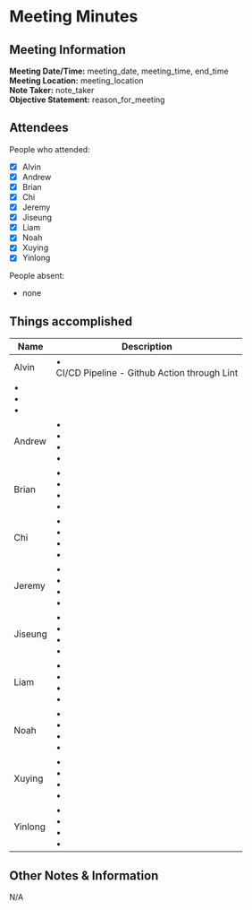 # Meeting Minutes
## Meeting Information
**Meeting Date/Time:** meeting_date, meeting_time, end_time   
**Meeting Location:** meeting_location   
**Note Taker:** note_taker  
**Objective Statement:** reason_for_meeting  

## Attendees
People who attended:
- [x] Alvin
- [x] Andrew
- [x] Brian
- [x] Chi
- [x] Jeremy
- [x] Jiseung
- [x] Liam
- [x] Noah
- [x] Xuying
- [x] Yinlong

People absent:
- none

## Things accomplished

| Name  | Description         |
|-------|---------------------|
| Alvin | • <br> CI/CD Pipeline - Github Action through Lint 
• <br>• <br>• |
| Andrew | • <br>• <br>• <br>• |
| Brian | • <br>• <br>• <br>• |
| Chi | • <br>• <br>• <br>• |
| Jeremy | • <br>• <br>• <br>• |
| Jiseung | • <br>• <br>• <br>• |
| Liam | • <br>• <br>• <br>• |
| Noah | • <br>• <br>• <br>• |
| Xuying | • <br>• <br>• <br>• |
| Yinlong | • <br>• <br>• <br>• |




## Other Notes & Information
N/A
